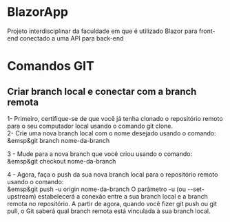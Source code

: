 # BlazorApp
Projeto interdisciplinar da faculdade em que é utilizado Blazor para front-end conectado a uma API para back-end

# Comandos GIT

## Criar branch local e conectar com a branch remota

1- Primeiro, certifique-se de que você já tenha clonado o repositório remoto para o seu computador local usando o comando git clone.\
2- Crie uma nova branch local com o nome desejado usando o comando:\
&emsp&git branch nome-da-branch

3 - Mude para a nova branch que você criou usando o comando:\
&emsp&git checkout nome-da-branch

4 - Agora, faça o push da sua nova branch local para o repositório remoto usando o comando:\
&emsp&git push -u origin nome-da-branch
O parâmetro -u (ou --set-upstream) estabelecerá a conexão entre a sua branch local e a branch remota no repositório. A partir de agora, quando você fizer git push ou git pull, o Git saberá qual branch remota está vinculada à sua branch local.